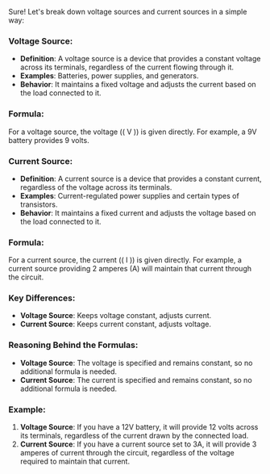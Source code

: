 Sure! Let's break down voltage sources and current sources in a simple way:

### Voltage Source:
- **Definition**: A voltage source is a device that provides a constant voltage across its terminals, regardless of the current flowing through it.
- **Examples**: Batteries, power supplies, and generators.
- **Behavior**: It maintains a fixed voltage and adjusts the current based on the load connected to it.

### Formula:
For a voltage source, the voltage (\( V \)) is given directly. For example, a 9V battery provides 9 volts.

### Current Source:
- **Definition**: A current source is a device that provides a constant current, regardless of the voltage across its terminals.
- **Examples**: Current-regulated power supplies and certain types of transistors.
- **Behavior**: It maintains a fixed current and adjusts the voltage based on the load connected to it.

### Formula:
For a current source, the current (\( I \)) is given directly. For example, a current source providing 2 amperes (A) will maintain that current through the circuit.

### Key Differences:
- **Voltage Source**: Keeps voltage constant, adjusts current.
- **Current Source**: Keeps current constant, adjusts voltage.

### Reasoning Behind the Formulas:
- **Voltage Source**: The voltage is specified and remains constant, so no additional formula is needed.
- **Current Source**: The current is specified and remains constant, so no additional formula is needed.

### Example:
1. **Voltage Source**: If you have a 12V battery, it will provide 12 volts across its terminals, regardless of the current drawn by the connected load.
2. **Current Source**: If you have a current source set to 3A, it will provide 3 amperes of current through the circuit, regardless of the voltage required to maintain that current.